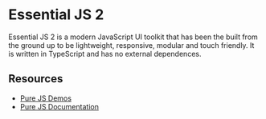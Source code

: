 # Essential JS 2

Essential JS 2 is a modern JavaScript UI toolkit that has been the built from the ground up to be lightweight, responsive, modular and touch friendly. It is written in TypeScript and has no external dependences.

## Resources
* [Pure JS Demos](http://ej2.syncfusion.com/demos/)  
* [Pure JS Documentation](http://ej2.syncfusion.com/documentation/)
